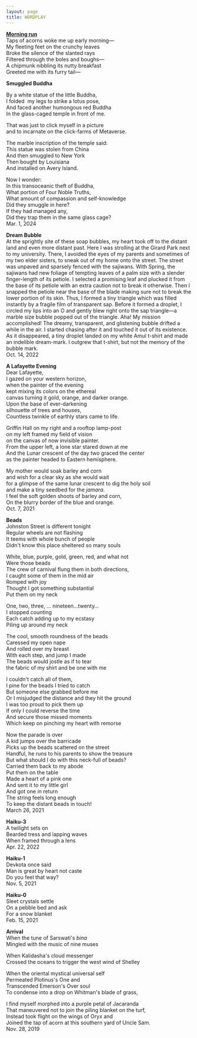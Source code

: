 ```yaml
---
layout: page
title: WORDPLAY
---
```

[**Morning run**](https://sarbagya.substack.com/p/morning-run)  <br>
Taps of acorns woke me up early morning— <br>
My fleeting feet on the crunchy leaves <br>
Broke the silence of the slanted rays <br>
Filtered through the boles and boughs— <br>
A chipmunk nibbling its nutty breakfast <br>
Greeted me with its furry tail— <br>

**Smuggled Buddha** <br>

By a white statue of the  little Buddha,<br>
I folded  my legs to strike a lotus pose,<br>
And faced another humongous red Buddha <br>
In the glass-caged temple in front of me. 

That was just to click myself in a picture <br>
and to incarnate on the click-farms  of Metaverse. 

The marble inscription of the temple said:<br>
This statue was stolen from China <br>
And then smuggled to New York <br>
Then bought by Louisiana <br>
And installed on Avery Island.

Now I wonder: <br>
In this transoceanic theft of Buddha, <br>
What portion of Four Noble Truths, <br>
What amount of compassion and self-knowledge <br>
Did they smuggle in here? <br>
If they had managed any, <br>
Did they trap them in the same glass cage?<br> 
Mar. 1, 2024

**Dream Bubble** <br>
At the sprightly site of these soap bubbles, my heart took off to the distant land and even more distant past. Here I was strolling at the Girard Park next to my university. There, I avoided the eyes of my parents and sometimes of my two elder sisters, to sneak out of my home onto the street. The street was unpaved and sparsely fenced with the sajiwans. With Spring, the sajiwans had new foliage of tempting leaves of a palm size with a slender finger-length of its petiole. I selected a promising leaf and plucked it from the base of its petiole with an extra caution not to break it otherwise. Then I snapped the petiole near the base of the blade making sure not to break the lower portion of its skin. Thus, I formed a tiny triangle which was filled instantly by a fragile film of transparent sap. Before it formed a droplet, I circled my lips into an O and gently blew right onto the sap triangle—a marble size bubble popped out of the triangle. Aha! My mission accomplished! The dreamy, transparent, and glistening bubble drifted a while in the air. I started chasing after it and touched it out of its existence. As it disappeared, a tiny droplet landed on my white Amul t-shirt and made an indelible dream-mark. I outgrew that t-shirt, but not the memory of the bubble mark. <br>
Oct. 14, 2022

**A Lafayette Evening** <br>
Dear Lafayette, <br>
I gazed on your western horizon, <br>
when the painter of the evening <br>
kept mixing its colors on the ethereal <br>
canvas turning it gold, orange, and darker orange. <br>
Upon the base of ever-darkening <br>
silhouette of trees and houses, <br>
Countless twinkle of earthly stars came to life.

Griffin Hall on my right and a rooftop lamp-post <br>
on my left framed my field of vision <br>
on the canvas of now invisible painter. <br>
From the upper left, a lone star stared down at me <br>
And the Lunar crescent of the day two graced the center <br>
as the painter headed to Eastern hemisphere. 

My mother would soak barley and corn <br>
and wish for a clear sky as she would wait <br>
for a glimpse of the same lunar crescent to dig the holy soil <br>
and make a tiny seedbed for the _jamara_. <br>
I feel the soft golden shoots of barley and corn, <br>
On the blurry border of the blue and orange. <br>
Oct. 7, 2021

**Beads** <br>
Johnston Street is different tonight <br>
Regular wheels are not flashing <br>
It teems with whole bunch of people <br>
Didn't know this place sheltered so many souls 

White, blue, purple, gold, green, red, and what not <br>
Were those beads  <br>
The crew of carnival flung them in both directions, <br>
I caught some of them in the mid air <br>
Romped with joy <br>
Thought I got something substantial <br>
Put them on my neck 

One, two, three, … nineteen…twenty… <br>
I stopped counting <br>
Each catch adding up to my ecstasy  <br>
Piling up around my neck

The cool, smooth roundness of the beads  <br>
Caressed my open nape <br>
And rolled over my breast <br>
With each step, and jump I made  <br>
The beads would jostle as if to tear  <br>
the fabric of my shirt and be one with me

I couldn't catch all of them, <br>
I pine for the beads I tried to catch <br>
But someone else grabbed before me <br>
Or I misjudged the distance and they hit the ground <br>
I was too proud to pick them up <br>
If only I could reverse the time <br>
And secure those missed moments <br>
Which keep on pinching my heart with remorse

Now the parade is over <br>
A kid jumps over the barricade  <br>
Picks up the beads scattered on the street <br>
Handful, he runs to his parents to show the treasure <br>
But what should I do with this neck-full of beads? <br>
Carried them back to my abode <br>
Put them on the table <br>
Made a heart of a pink one <br>
And sent it to my little girl <br>
And got one in return <br>
The string feels long enough  <br>
To keep the distant beads in touch! <br>
March 26, 2021

**Haiku-3** <br>
A twilight sets on <br>
Bearded tress and lapping waves <br>
When framed through a lens <br>
Apr. 22, 2022

**Haiku-1** <br>
Devkota once said <br>
Man is great by heart not caste <br>
Do you feel that way? <br>
Nov. 5, 2021

**Haiku-0** <br>
Sleet crystals settle <br>
On a pebble bed and ask <br>
For a snow blanket <br>
Feb. 15, 2021

**Arrival** <br>
When the tune of Sarswati's _bina_ <br>
Mingled with the music of nine muses <br>

When Kalidasha's cloud messenger <br>
Crossed the oceans to trigger the west wind of Shelley 

When the oriental mystical universal self <br>
Permeated Plotinus's One and <br>
Transcended Emerson's Over soul <br>
To condense into a drop on Whitman's blade of grass,

I find myself morphed into a purple petal of Jacaranda <br>
That maneuvered not to join the piling blanket on the turf, <br>
Instead took flight on the wings of Oryx and <br>
Joined the tap of acorn at this southern yard of Uncle Sam. <br>
Nov. 28, 2019


